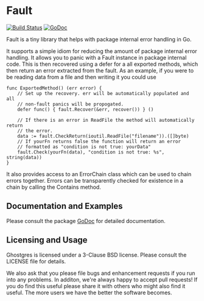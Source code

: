 Fault
======

[![Build Status](https://drone.io/github.com/surullabs/fault/status.png)](https://drone.io/github.com/surullabs/fault/latest) [![GoDoc](https://godoc.org/github.com/surullabs/fault?status.png)](https://godoc.org/github.com/surullabs/fault)

Fault is a tiny library that helps with package internal error handling in Go.

It supports a simple idiom for reducing the amount of package internal error
handling. It allows you to panic with a Fault instance in package internal code.
This is then recovered using a defer for a all exported methods, which then return
an error extracted from the fault. As an example, if you were to be reading data
from a file and then writing it you could use

	func ExportedMethod() (err error) {
		// Set up the recovery. err will be automatically populated and all
		// non-fault panics will be propogated.
		defer func() { fault.Recover(&err, recover()) } ()

		// If there is an error in ReadFile the method will automatically return
		// the error.
		data := fault.CheckReturn(ioutil.ReadFile("filename")).([]byte)
		// If yourFn returns false the function will return an error
		// formatted as "condition is not true: yourData"
		fault.Check(yourFn(data), "condition is not true: %s", string(data))
	}

It also provides access to an ErrorChain class which can be used to chain errors together.
Errors can be transparently checked for existence in a chain by calling the Contains method.

## Documentation and Examples

Please consult the package [GoDoc](https://godoc.org/github.com/surullabs/fault)
 for detailed documentation.

## Licensing and Usage

Ghostgres is licensed under a 3-Clause BSD license. Please consult the
LICENSE file for details.

We also ask that you please file bugs and enhancement requests if you run
into any problems. In additon, we're always happy to accept pull requests!
If you do find this useful please share it with others who might also find
it useful. The more users we have the better the software becomes.

